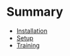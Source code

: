 # Summary

* [Installation](docs/installation.md)
* [Setup](docs/setup.md)
* [Training](docs/training.md)

